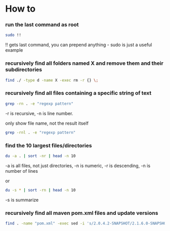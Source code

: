 # How to

### run the last command as root
```bash
sudo !!
```
!! gets last command, you can prepend anything - sudo is just a useful example

### recursively find all folders named X and remove them and their subdirectories
```bash
find ./ -type d -name X -exec rm -r {} \;
```

### recursively find all files containing a specific string of text
```bash
grep -rn . -e "regexp pattern"
```
-r is recursive, -n is line number. 

only show file name, not the result itself
```bash
grep -rnl . -e "regexp pattern"
```
### find the 10 largest files/directories
```bash
du -a . | sort -nr | head -n 10
```
-a is all files, not just directories, -n is numeric, -r is descending, -n is number of lines

or 
```bash
du -s * | sort -rn | head -n 10
```
-s is summarize

### recursively find all maven pom.xml files and update versions
```bash
find . -name "pom.xml" -exec sed -i 's/2.0.4.2-SNAPSHOT/2.1.6.0-SNAPSHOT/g' {} \;
```
